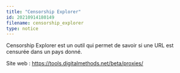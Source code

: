 ```yaml
---
title: "Censorship Explorer"
id: 20210914180149
filename: censorship_explorer
type: notice
---
```


Censorship Explorer est un outil qui permet de savoir si une URL est censurée dans un pays donné.

Site web : <https://tools.digitalmethods.net/beta/proxies/>


